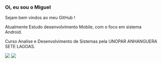 ### Oi, eu sou o Miguel 
<p>Sejam bem vindos ao meu GitHub !</p>
<p>Atualmente Estudo desenvolvimento Mobile, com o foco em sistema Android.</p>
<p>Curso Analise e Desenvolvimento de Sistemas pela UNOPAR ANHANGUERA SETE LAGOAS.</p>


<div>
<img heigh="180" src ="https://github-readme-stats.vercel.app/api?username=MiguelL43&show_icons=true&theme=dark">
<img heigh="180" src ="https://github-readme-stats.vercel.app/api/top-langs/?username=MiguelL43&layout=compact&langs_count=16&theme-dark" />

</div>
